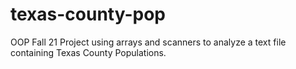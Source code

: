 # texas-county-pop
OOP Fall 21 Project using arrays and scanners to analyze a text file containing Texas County Populations.
